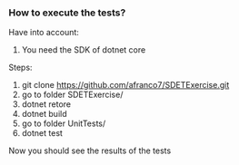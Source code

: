 ### How to execute the tests?
Have into account:
1) You need the SDK of dotnet core

Steps:
1)  git clone https://github.com/afranco7/SDETExercise.git
2)  go to folder SDETExercise/
3)  dotnet retore
4)  dotnet build
5)  go to folder  UnitTests/
6)  dotnet test

Now you should see the results of the tests
